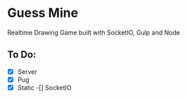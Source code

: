 # Guess Mine

Realtime Drawing Game built with SocketIO, Gulp and Node

## To Do: 

-[x] Server
-[x] Pug
-[x] Static
-[] SocketIO